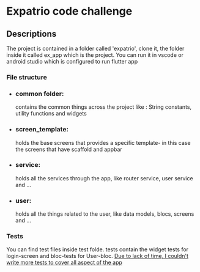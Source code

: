 # Expatrio code challenge

## Descriptions

The project is contained in a folder called 'expatrio', clone it, the folder inside it called ex_app which is the project.
You can run it in vscode or android studio which is configured to run flutter app

### File structure

* ### common folder: 
    contains the common things across the project like : String constants, utility functions and widgets
* ### screen_template: 
    holds the base screens that provides a specific template- in this case the screens that have scaffold and appbar
* ### service: 
    holds all the services through the app, like router service, user service and ...
* ### user: 
    holds all the things related to the user, like data models, blocs, screens and ...


### Tests
You can find test files inside test folde. tests contain the widget tests for login-screen and bloc-tests for User-bloc. <ins> Due to lack of time, I couldn't write more tests to cover all aspect of the app</ins>
